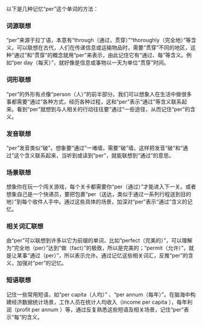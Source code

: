 以下是几种记忆“per”这个单词的方法：

### 词源联想
“per”来源于拉丁语，本意有“through（通过，贯穿）”“thoroughly（完全地）”等含义。可以联想在古代，人们在传递信息或运输物品时，需要“贯穿”不同的地区，这种“通过”和“贯穿”的概念就用“per”来表示，由此记住它有“通过、每”等含义。例如“per day（每天）”，就好像是信息或事物以一天为单位“贯穿”时间。

### 词形联想
“per”的外形有点像“person（人）”的前半部分。我们可以想象人在生活中做很多事都需要“通过”各种方式，经历各种过程，这和“per”表示“通过”等含义联系起来。看到“per”就想到与人相关的行动往往要“通过”一些途径，从而记住“per”的含义。

### 发音联想
“per”发音类似“破”。想象要“通过”一堵墙，需要“破”墙，这样把发音“破”和“通过”这个含义联系起来，当听到或读到“per”，就能联想到“通过”的意思。

### 场景联想
想象你在玩一个闯关游戏，每个关卡都需要你“per（通过）”才能进入下一关。或者想象自己是一个快递员，要把包裹“per（送达，类似于通过一系列行程送到目的地）”到每个收件人手中。通过这些具体的场景，加深对“per”表示“通过”含义的记忆。

### 相关词汇联想
由“per”可以联想到许多以它为前缀的单词，比如“perfect（完美的）”，可以理解为“完全地（per）”达到“做（fact）”的极致，所以是完美的；“permit（允许）”，就是让某事“通过（per）”，所以表示允许。通过记忆这些相关词汇，反推“per”的含义，加强对“per”的记忆。 

### 短语联想
记住一些常用短语，如“per capita（人均）” 、“per annum（每年）”。在脑海中构建经济数据统计场景，工作人员在统计人均收入（income per capita ），每年利润（profit per annum ）等，通过反复熟悉这些短语及相关场景，记住“per”表示“每”的含义。 